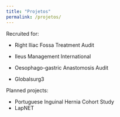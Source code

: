 ```yaml
---
title: "Projetos"
permalink: /projetos/
---
```


Recruited for:
  - Right Iliac Fossa Treatment Audit

  - Ileus Management International

  - Oesophago-gastric Anastomosis Audit

   - Globalsurg3

Planned projects:
  - Portuguese Inguinal Hernia Cohort Study
   - LapNET
